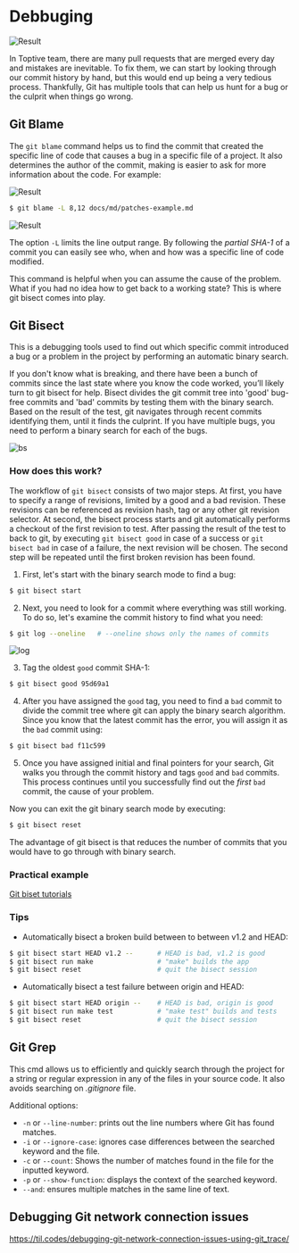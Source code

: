 # Debbuging

![Result](/img/bugs.png)

In Toptive team, there are many pull requests that are merged every day and mistakes are inevitable. To fix them, we can start by looking through our commit history by hand, but this would end up being a very tedious process. Thankfully, Git has multiple tools that can help us hunt for a bug or the culprit when things go wrong.

## Git Blame

The `git blame` command helps us to find the commit that created the specific line of code that causes a bug in a specific file of a project. It also determines the author of the commit, making is easier to ask for more information about the code. For example:

![Result](/img/blame-file.png)

```bash
$ git blame -L 8,12 docs/md/patches-example.md
```

![Result](/img/git-blame.png)

The option `-L` limits the line output range. By following the *partial SHA-1* of a commit you can easily see who, when and how was a specific line of code modified.

This command is helpful when you can assume the cause of the problem. What if you had no idea how to get back to a working state? This is where git bisect comes into play.


## Git Bisect

This is a debugging tools used to find out which specific commit introduced a bug or a problem in the project by performing an automatic binary search.

If you don't know what is breaking, and there have been a bunch of commits since the last state where you know the code worked, you’ll likely turn to git bisect for help. Bisect divides the git commit tree into 'good' bug-free commits and 'bad' commits by testing them with the binary search. Based on the result of the test, git navigates through recent commits identifying them, until it finds the culprint. If you have multiple bugs, you need to perform a binary search for each of the bugs.

![bs](/img/bisect1.png)

### How does this work?

The workflow of `git bisect` consists of two major steps. At first, you have to specify a range of revisions, limited by a good and a bad revision. These revisions can be referenced as revision hash, tag or any other git revision selector. At second, the bisect process starts and git automatically performs a checkout of the first revision to test. After passing the result of the test to back to git, by executing `git bisect good` in case of a success or `git bisect bad` in case of a failure, the next revision will be chosen. The second step will be repeated until the first broken revision has been found.

1. First, let's start with the binary search mode to find a bug:

```bash
$ git bisect start
```

2. Next, you need to look for a commit where everything was still working. To do so, let's examine the commit history to find what you need:

```bash
$ git log --oneline   # --oneline shows only the names of commits
```

![log](/img/bisect2.png)

3. Tag the oldest `good` commit SHA-1:

```bash
$ git bisect good 95d69a1
```

4. After you have assigned the `good` tag, you need to find a `bad` commit to divide the commit tree where git can apply the binary search algorithm. Since you know that the latest commit has the error, you will assign it as the `bad` commit using:

```bash
$ git bisect bad f11c599
```

5. Once you have assigned initial and final pointers for your search, Git walks you through the commit history and tags `good` and `bad` commits. This process continues until you successfully find out the *first* `bad` commit, the cause of your problem.

Now you can exit the git binary search mode by executing:

```bash
$ git bisect reset
```

The advantage of git bisect is that reduces the number of commits that you would have to go through with binary search.

### Practical example

[Git biset tutorials](/md/debbuging-example)

### Tips

* Automatically bisect a broken build between to between v1.2 and HEAD:

```bash
$ git bisect start HEAD v1.2 --      # HEAD is bad, v1.2 is good
$ git bisect run make                # "make" builds the app
$ git bisect reset                   # quit the bisect session
```

* Automatically bisect a test failure between origin and HEAD:
```bash
$ git bisect start HEAD origin --    # HEAD is bad, origin is good
$ git bisect run make test           # "make test" builds and tests
$ git bisect reset                   # quit the bisect session
```

## Git Grep

This cmd allows us to efficiently and quickly search through the project for a string or regular expression in any of the files in your source code. It also avoids searching on *.gitignore* file.

Additional options:
* `-n` or `--line-number`: prints out the line numbers where Git has found matches.
* `-i` or `--ignore-case`: ignores case differences between the searched keyword and the file.
* `-c` or `--count`: Shows the number of matches found in the file for the inputted keyword.
* `-p` or `--show-function`: displays the context of the searched keyword.
* `--and`: ensures multiple matches in the same line of text.

## Debugging Git network connection issues
https://til.codes/debugging-git-network-connection-issues-using-git_trace/

